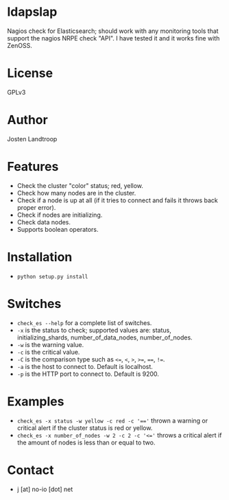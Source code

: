 ldapslap
========
Nagios check for Elasticsearch; should work with any monitoring tools that support the nagios NRPE check "API". I have tested it and it works fine with ZenOSS.

License
=======
GPLv3

Author
======
Josten Landtroop

Features
========
* Check the cluster "color" status; red, yellow.
* Check how many nodes are in the cluster.
* Check if a node is up at all (if it tries to connect and fails it throws back proper error).
* Check if nodes are initializing.
* Check data nodes.
* Supports boolean operators.

Installation
============
* `python setup.py install`

Switches
========
* `check_es --help` for a complete list of switches.
* `-x` is the status to check; supported values are: status, initializing_shards, number_of_data_nodes, number_of_nodes.
* `-w` is the warning value.
* `-c` is the critical value.
* `-C` is the comparison type such as `<=`, `<`, `>`, `>=`, `==`, `!=`.
* `-a` is the host to connect to. Default is localhost.
* `-p` is the HTTP port to connect to. Default is 9200.

Examples
========
* `check_es -x status -w yellow -c red -c '=='` thrown a warning or critical alert if the cluster status is red or yellow.
* `check_es -x number_of_nodes -w 2 -c 2 -c '<='` throws a critical alert if the amount of nodes is less than or equal to two.

Contact
=======
* j [at] no-io [dot] net
